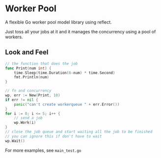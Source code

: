 # Worker Pool

A flexible Go worker pool model library using reflect.

Just toss all your jobs at it and it manages the concurrency using a pool of
 workers.

## Look and Feel
```go
// the function that does the job
func Print(num int) {
	time.Sleep(time.Duration(6-num) * time.Second)
	fmt.Println(num)
}

// fn and concurrency
wp, err := New(Print, 10)
if err != nil {
	panic("can't create workerqueue " + err.Error())
}
for i := 0; i <= 5; i++ {
	// send a job
	wp.Work(i)
}
// close the job queue and start waiting all the job to be finished
// you can ignore this if don't have to wait
wp.Wait()
```

For more examples, see `main_test.go`
